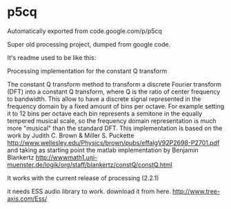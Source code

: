 # p5cq
Automatically exported from code.google.com/p/p5cq

Super old processing project, dumped from google code.

It's readme used to be like this:

Processing implementation for the constant Q transform

The constant Q transform method to transform a discrete Fourier transform (DFT) into a constant Q transform, where Q is the ratio of center frequency to bandwidth. This allow to have a discrete signal represented in the frequency domain by a fixed amount of bins per octave. For example setting it to 12 bins per octave each bin represents a semitone in the equally tempered musical scale, so the frequency domain representation is much more "musical" than the standard DFT. 
This implementation is based on the work by Judith C. Brown & Miller S. Puckette http://www.wellesley.edu/Physics/brown/pubs/effalgV92P2698-P2701.pdf
and taking as starting point the matlab implementation by Benjamin Blankertz http://wwwmath1.uni-muenster.de/logik/org/staff/blankertz/constQ/constQ.html


It works with the current release of processing (2.2.1)

it needs ESS audio library to work.
download it from here.
http://www.tree-axis.com/Ess/
